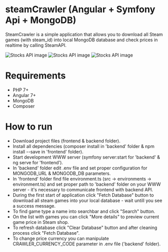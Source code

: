 # steamCrawler (Angular + Symfony Api + MongoDB)
SteamCrawler is a simple application that allows you to download all Steam games (with steam_id) into local MongoDB database and check prices in realtime by calling SteamAPI.

![Stocks API image](http://bartekblog.prv.pl/steam_crawler/sc1.PNG)
![Stocks API image](http://bartekblog.prv.pl/steam_crawler/sc2.PNG)
![Stocks API image](http://bartekblog.prv.pl/steam_crawler/sc4.PNG)

# Requirements
- PHP 7+
- Angular 7+
- MongoDB
- Composer

# How to run
- Download project files (frontend & backend folder).
- Install all dependencies (composer install in 'backend' folder & npm install --save in 'frontend' folder).
- Start development WWW server (symfony server:start for 'backend' & ng serve for 'frontend').
- In 'backend' folder edit .env file and set proper configuration for MONGODB_URL & MONGODB_DB parameters.
- In 'frontend' folder find file environment.ts (src -> environments -> environment.ts) and set proper path to 'backend' folder on your WWW server - it's necessary to communicate frontend with backend API.
- During the first start of application click "Fetch Database" button to download all steam games into your local database - wait untill you see a success message.
- To find game type a name into searchbar and click "Search" button.
- On the list with games you can click "More details" to preview current game price in Steam shop.
- To refresh database click "Clear Database" button and after cleaning process click "Fetch Database".
- To change price currency you can manipulate CRAWLER_CURRENCY_CODE parameter in .env file ('backend' folder).
